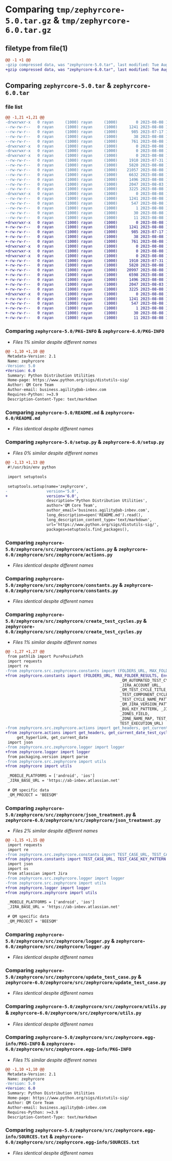 # Comparing `tmp/zephyrcore-5.0.tar.gz` & `tmp/zephyrcore-6.0.tar.gz`

## filetype from file(1)

```diff
@@ -1 +1 @@
-gzip compressed data, was "zephyrcore-5.0.tar", last modified: Tue Aug  8 19:12:47 2023, max compression
+gzip compressed data, was "zephyrcore-6.0.tar", last modified: Tue Aug  8 19:18:41 2023, max compression
```

## Comparing `zephyrcore-5.0.tar` & `zephyrcore-6.0.tar`

### file list

```diff
@@ -1,21 +1,21 @@
-drwxrwxr-x   0 rayan     (1000) rayan     (1000)        0 2023-08-08 19:12:47.589311 zephyrcore-5.0/
--rw-rw-r--   0 rayan     (1000) rayan     (1000)     1241 2023-08-08 19:12:47.589311 zephyrcore-5.0/PKG-INFO
--rw-rw-r--   0 rayan     (1000) rayan     (1000)      985 2023-07-17 12:37:36.000000 zephyrcore-5.0/README.md
--rw-rw-r--   0 rayan     (1000) rayan     (1000)       38 2023-08-08 19:12:47.589311 zephyrcore-5.0/setup.cfg
--rw-rw-r--   0 rayan     (1000) rayan     (1000)      761 2023-08-08 19:12:33.000000 zephyrcore-5.0/setup.py
-drwxrwxr-x   0 rayan     (1000) rayan     (1000)        0 2023-08-08 19:12:47.589311 zephyrcore-5.0/zephyrcore/
-drwxrwxr-x   0 rayan     (1000) rayan     (1000)        0 2023-08-08 19:12:47.589311 zephyrcore-5.0/zephyrcore/src/
-drwxrwxr-x   0 rayan     (1000) rayan     (1000)        0 2023-08-08 19:12:47.589311 zephyrcore-5.0/zephyrcore/src/zephyrcore/
--rw-rw-r--   0 rayan     (1000) rayan     (1000)     1910 2023-07-31 17:35:09.000000 zephyrcore-5.0/zephyrcore/src/zephyrcore/actions.py
--rw-rw-r--   0 rayan     (1000) rayan     (1000)     5820 2023-08-08 12:42:10.000000 zephyrcore-5.0/zephyrcore/src/zephyrcore/constants.py
--rw-rw-r--   0 rayan     (1000) rayan     (1000)    21057 2023-08-08 19:12:24.000000 zephyrcore-5.0/zephyrcore/src/zephyrcore/create_test_cycles.py
--rw-rw-r--   0 rayan     (1000) rayan     (1000)     6632 2023-08-08 19:12:24.000000 zephyrcore-5.0/zephyrcore/src/zephyrcore/json_treatment.py
--rw-rw-r--   0 rayan     (1000) rayan     (1000)     1496 2023-08-08 18:38:16.000000 zephyrcore-5.0/zephyrcore/src/zephyrcore/logger.py
--rw-rw-r--   0 rayan     (1000) rayan     (1000)     2047 2023-08-03 15:43:40.000000 zephyrcore-5.0/zephyrcore/src/zephyrcore/update_test_case.py
--rw-rw-r--   0 rayan     (1000) rayan     (1000)     3225 2023-08-08 12:42:10.000000 zephyrcore-5.0/zephyrcore/src/zephyrcore/utils.py
-drwxrwxr-x   0 rayan     (1000) rayan     (1000)        0 2023-08-08 19:12:47.589311 zephyrcore-5.0/zephyrcore/src/zephyrcore.egg-info/
--rw-rw-r--   0 rayan     (1000) rayan     (1000)     1241 2023-08-08 19:12:47.000000 zephyrcore-5.0/zephyrcore/src/zephyrcore.egg-info/PKG-INFO
--rw-rw-r--   0 rayan     (1000) rayan     (1000)      547 2023-08-08 19:12:47.000000 zephyrcore-5.0/zephyrcore/src/zephyrcore.egg-info/SOURCES.txt
--rw-rw-r--   0 rayan     (1000) rayan     (1000)        1 2023-08-08 19:12:47.000000 zephyrcore-5.0/zephyrcore/src/zephyrcore.egg-info/dependency_links.txt
--rw-rw-r--   0 rayan     (1000) rayan     (1000)       30 2023-08-08 19:12:47.000000 zephyrcore-5.0/zephyrcore/src/zephyrcore.egg-info/requires.txt
--rw-rw-r--   0 rayan     (1000) rayan     (1000)       11 2023-08-08 19:12:47.000000 zephyrcore-5.0/zephyrcore/src/zephyrcore.egg-info/top_level.txt
+drwxrwxr-x   0 rayan     (1000) rayan     (1000)        0 2023-08-08 19:18:41.561514 zephyrcore-6.0/
+-rw-rw-r--   0 rayan     (1000) rayan     (1000)     1241 2023-08-08 19:18:41.561514 zephyrcore-6.0/PKG-INFO
+-rw-rw-r--   0 rayan     (1000) rayan     (1000)      985 2023-07-17 12:37:36.000000 zephyrcore-6.0/README.md
+-rw-rw-r--   0 rayan     (1000) rayan     (1000)       38 2023-08-08 19:18:41.561514 zephyrcore-6.0/setup.cfg
+-rw-rw-r--   0 rayan     (1000) rayan     (1000)      761 2023-08-08 19:18:39.000000 zephyrcore-6.0/setup.py
+drwxrwxr-x   0 rayan     (1000) rayan     (1000)        0 2023-08-08 19:18:41.561514 zephyrcore-6.0/zephyrcore/
+drwxrwxr-x   0 rayan     (1000) rayan     (1000)        0 2023-08-08 19:18:41.561514 zephyrcore-6.0/zephyrcore/src/
+drwxrwxr-x   0 rayan     (1000) rayan     (1000)        0 2023-08-08 19:18:41.561514 zephyrcore-6.0/zephyrcore/src/zephyrcore/
+-rw-rw-r--   0 rayan     (1000) rayan     (1000)     1910 2023-07-31 17:35:09.000000 zephyrcore-6.0/zephyrcore/src/zephyrcore/actions.py
+-rw-rw-r--   0 rayan     (1000) rayan     (1000)     5820 2023-08-08 12:42:10.000000 zephyrcore-6.0/zephyrcore/src/zephyrcore/constants.py
+-rw-rw-r--   0 rayan     (1000) rayan     (1000)    20997 2023-08-08 19:18:28.000000 zephyrcore-6.0/zephyrcore/src/zephyrcore/create_test_cycles.py
+-rw-rw-r--   0 rayan     (1000) rayan     (1000)     6598 2023-08-08 19:18:28.000000 zephyrcore-6.0/zephyrcore/src/zephyrcore/json_treatment.py
+-rw-rw-r--   0 rayan     (1000) rayan     (1000)     1496 2023-08-08 18:38:16.000000 zephyrcore-6.0/zephyrcore/src/zephyrcore/logger.py
+-rw-rw-r--   0 rayan     (1000) rayan     (1000)     2047 2023-08-03 15:43:40.000000 zephyrcore-6.0/zephyrcore/src/zephyrcore/update_test_case.py
+-rw-rw-r--   0 rayan     (1000) rayan     (1000)     3225 2023-08-08 12:42:10.000000 zephyrcore-6.0/zephyrcore/src/zephyrcore/utils.py
+drwxrwxr-x   0 rayan     (1000) rayan     (1000)        0 2023-08-08 19:18:41.561514 zephyrcore-6.0/zephyrcore/src/zephyrcore.egg-info/
+-rw-rw-r--   0 rayan     (1000) rayan     (1000)     1241 2023-08-08 19:18:41.000000 zephyrcore-6.0/zephyrcore/src/zephyrcore.egg-info/PKG-INFO
+-rw-rw-r--   0 rayan     (1000) rayan     (1000)      547 2023-08-08 19:18:41.000000 zephyrcore-6.0/zephyrcore/src/zephyrcore.egg-info/SOURCES.txt
+-rw-rw-r--   0 rayan     (1000) rayan     (1000)        1 2023-08-08 19:18:41.000000 zephyrcore-6.0/zephyrcore/src/zephyrcore.egg-info/dependency_links.txt
+-rw-rw-r--   0 rayan     (1000) rayan     (1000)       30 2023-08-08 19:18:41.000000 zephyrcore-6.0/zephyrcore/src/zephyrcore.egg-info/requires.txt
+-rw-rw-r--   0 rayan     (1000) rayan     (1000)       11 2023-08-08 19:18:41.000000 zephyrcore-6.0/zephyrcore/src/zephyrcore.egg-info/top_level.txt
```

### Comparing `zephyrcore-5.0/PKG-INFO` & `zephyrcore-6.0/PKG-INFO`

 * *Files 1% similar despite different names*

```diff
@@ -1,10 +1,10 @@
 Metadata-Version: 2.1
 Name: zephyrcore
-Version: 5.0
+Version: 6.0
 Summary: Python Distribution Utilities
 Home-page: https://www.python.org/sigs/distutils-sig/
 Author: QM Core Team
 Author-email: business.agility@ab-inbev.com
 Requires-Python: >=3.9
 Description-Content-Type: text/markdown
```

### Comparing `zephyrcore-5.0/README.md` & `zephyrcore-6.0/README.md`

 * *Files identical despite different names*

### Comparing `zephyrcore-5.0/setup.py` & `zephyrcore-6.0/setup.py`

 * *Files 0% similar despite different names*

```diff
@@ -1,13 +1,13 @@
 #!/usr/bin/env python
 
 import setuptools
 
 setuptools.setup(name='zephyrcore',
-                 version='5.0',
+                 version='6.0',
                  description='Python Distribution Utilities',
                  author='QM Core Team',
                  author_email='business.agility@ab-inbev.com',
                  long_description=open('README.md').read(),
                  long_description_content_type='text/markdown',
                  url='https://www.python.org/sigs/distutils-sig/',
                  packages=setuptools.find_packages(),
```

### Comparing `zephyrcore-5.0/zephyrcore/src/zephyrcore/actions.py` & `zephyrcore-6.0/zephyrcore/src/zephyrcore/actions.py`

 * *Files identical despite different names*

### Comparing `zephyrcore-5.0/zephyrcore/src/zephyrcore/constants.py` & `zephyrcore-6.0/zephyrcore/src/zephyrcore/constants.py`

 * *Files identical despite different names*

### Comparing `zephyrcore-5.0/zephyrcore/src/zephyrcore/create_test_cycles.py` & `zephyrcore-6.0/zephyrcore/src/zephyrcore/create_test_cycles.py`

 * *Files 1% similar despite different names*

```diff
@@ -1,27 +1,27 @@
 from pathlib import PurePosixPath
 import requests
 import re
-from zephyrcore.src.zephyrcore.constants import (FOLDERS_URL, MAX_FOLDER_RESULTS, Environment, _QM_SUB_FOLDER_MAP,
+from zephyrcore.constants import (FOLDERS_URL, MAX_FOLDER_RESULTS, Environment, _QM_SUB_FOLDER_MAP,
                                                  _QM_AUTOMATED_TEST_CYCLE_FOLDER_MAP, _JIRA_VERSION_URL,
                                                  _JIRA_ACCOUNT_URL,
                                                  _QM_TEST_CYCLE_TITLE_VERSION_PATTERN,
                                                  _TEST_COMPONENT_CYCLE_NAME_PATTERN,
                                                  _TEST_CYCLE_NAME_PATTERN, _TEST_CYCLE_URL_PATTERN, _TEST_CYCLE_URL,
                                                  _QM_JIRA_VERSION_PATTERN,
                                                  _BUG_KEY_PATTERN, _JIRA_ISSUE_URL, _PLATFORM_FIELD, _ENVIRONMENT_FIELD,
                                                  _ZONES_FIELD,
                                                  _ZONE_NAME_MAP, TEST_EXECUTION_ISSUE_URL, _QM_ENVIRONMENT_NAME_MAP,
                                                  TEST_EXECUTION_URL)
-from zephyrcore.src.zephyrcore.actions import get_headers, get_current_date_test_cycle_name, parse_description, \
+from zephyrcore.actions import get_headers, get_current_date_test_cycle_name, parse_description, \
     get_hyperlink, get_current_date
 import json
-from zephyrcore.src.zephyrcore.logger import logger
+from zephyrcore.logger import logger
 from packaging.version import parse
-from zephyrcore.src.zephyrcore import utils
+from zephyrcore import utils
 
 _MOBILE_PLATFORMS = ['android', 'ios']
 _JIRA_BASE_URL = 'https://ab-inbev.atlassian.net'
 
 # QM specific data
 _QM_PROJECT = 'BEESQM'
```

### Comparing `zephyrcore-5.0/zephyrcore/src/zephyrcore/json_treatment.py` & `zephyrcore-6.0/zephyrcore/src/zephyrcore/json_treatment.py`

 * *Files 2% similar despite different names*

```diff
@@ -1,15 +1,15 @@
 import requests
 import re
-from zephyrcore.src.zephyrcore.constants import TEST_CASE_URL, TEST_CASE_KEY_PATTERN
+from zephyrcore.constants import TEST_CASE_URL, TEST_CASE_KEY_PATTERN
 import json
 import os
 from atlassian import Jira
-from zephyrcore.src.zephyrcore.logger import logger
-from zephyrcore.src.zephyrcore import utils
+from zephyrcore.logger import logger
+from zephyrcore.zephyrcore import utils
 
 _MOBILE_PLATFORMS = ['android', 'ios']
 _JIRA_BASE_URL = 'https://ab-inbev.atlassian.net'
 
 # QM specific data
 _QM_PROJECT = 'BEESQM'
```

### Comparing `zephyrcore-5.0/zephyrcore/src/zephyrcore/logger.py` & `zephyrcore-6.0/zephyrcore/src/zephyrcore/logger.py`

 * *Files identical despite different names*

### Comparing `zephyrcore-5.0/zephyrcore/src/zephyrcore/update_test_case.py` & `zephyrcore-6.0/zephyrcore/src/zephyrcore/update_test_case.py`

 * *Files identical despite different names*

### Comparing `zephyrcore-5.0/zephyrcore/src/zephyrcore/utils.py` & `zephyrcore-6.0/zephyrcore/src/zephyrcore/utils.py`

 * *Files identical despite different names*

### Comparing `zephyrcore-5.0/zephyrcore/src/zephyrcore.egg-info/PKG-INFO` & `zephyrcore-6.0/zephyrcore/src/zephyrcore.egg-info/PKG-INFO`

 * *Files 1% similar despite different names*

```diff
@@ -1,10 +1,10 @@
 Metadata-Version: 2.1
 Name: zephyrcore
-Version: 5.0
+Version: 6.0
 Summary: Python Distribution Utilities
 Home-page: https://www.python.org/sigs/distutils-sig/
 Author: QM Core Team
 Author-email: business.agility@ab-inbev.com
 Requires-Python: >=3.9
 Description-Content-Type: text/markdown
```

### Comparing `zephyrcore-5.0/zephyrcore/src/zephyrcore.egg-info/SOURCES.txt` & `zephyrcore-6.0/zephyrcore/src/zephyrcore.egg-info/SOURCES.txt`

 * *Files identical despite different names*

